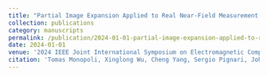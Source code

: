 ```yaml
---
title: "Partial Image Expansion Applied to Real Near-Field Measurement Data Modeling"
collection: publications
category: manuscripts
permalink: /publication/2024-01-01-partial-image-expansion-applied-to-real-near-field-measurement-data-modeling
date: 2024-01-01
venue: '2024 IEEE Joint International Symposium on Electromagnetic Compatibility, Signal &amp; Power Integrity: EMC Japan / Asia-Pacific International Symposium on Electromagnetic Compatibility (EMC Japan/APEMC Okinawa)'
citation: 'Tomas Monopoli, Xinglong Wu, Cheng Yang, Sergio Pignari, Johannes Wolf, Flavia Grassi. (2024). &quot;Partial Image Expansion Applied to Real Near-Field Measurement Data Modeling&quot; <i>2024 IEEE Joint International Symposium on Electromagnetic Compatibility, Signal &amp; Power Integrity: EMC Japan / Asia-Pacific International Symposium on Electromagnetic Compatibility (EMC Japan/APEMC Okinawa)</i>.'
---
```


